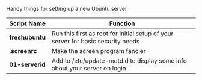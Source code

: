 Handy things for setting up a new Ubuntu server

Script Name | Function
----------- | --------
**freshubuntu** | Run this first as root for initial setup of your server for basic security needs
**.screenrc** | Make the screen program fancier
**01-serverid** | Add to /etc/update-motd.d to display some info about your server on login

